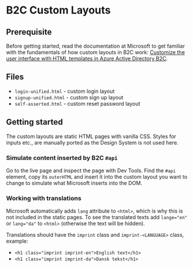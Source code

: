 # B2C Custom Layouts

## Prerequisite

Before getting started, read the documentation at Microsoft to get familiar with the fundamentals of how custom layouts in B2C work: [Customize the user interface with HTML templates in Azure Active Directory B2C](https://docs.microsoft.com/en-us/azure/active-directory-b2c/customize-ui-with-html?pivots=b2c-user-flow).

## Files

- `login-unified.html` - custom login layout
- `signup-unified.html` - custom sign up layout
- `self-asserted.html` - custom reset password layout

## Getting started

The custom layouts are static HTML pages with vanilla CSS. Styles for inputs etc., are manually ported as the Design System is not used here.

### Simulate content inserted by B2C `#api`

Go to the live page and inspect the page with Dev Tools. Find the `#api` element, copy its `outerHTML` and insert it into the custom layout you want to change to simulate what Microsoft inserts into the DOM.

### Working with translations

Microsoft automatically adds `lang` attribute to `<html>`, which is why this is not included in the static pages. To see the translated texts add `lange="en"` or `lang="da"` to `<html>` (otherwise the text will be hidden).

Translations should have the `imprint` class and `imprint-<LANGUAGE>` class, example:

- `<h1 class="imprint imprint-en">English text</h1>`
- `<h1 class="imprint imprint-da">Dansk tekst</h1>`
